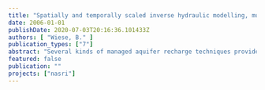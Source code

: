 ```yaml
---
title: "Spatially and temporally scaled inverse hydraulic modelling, multi tracer transport modelling and interaction with geochemical processes at a highly transient bank filtration site"
date: 2006-01-01
publishDate: 2020-07-03T20:16:36.101433Z
authors: [ "Wiese, B." ]
publication_types: ["7"]
abstract: "Several kinds of managed aquifer recharge techniques provide very good purification of surface water since more than 100 years. In order to maintain a reliable supply of clean water, they are becoming increasingly popular all over the world. These methods require low technical effort. At Aquifer Storage and Recovery and ponded infiltration the recharged amounts are technically controlled. The infiltration water has to be pumped and often pretreated. At bank filtration this is dispensable, the approach, of using existing surface water bodies is even more consequent. Exemplarily, at a test site at Lake Tegel, Berlin, Germany, the hydraulic processes are modelled. By means of 3D long term regional and transient hydraulic modelling it was detected that the existing approaches for determining the leakance induce large errors in the water balance and describe the infiltration zone insufficiently. The leakance could be identified to be triggered by the groundwater table, causing air exchange and intrusion of atmospheric oxygen, which reduces clogging by altered redox conditions by at least one order of magnitude. This causes that changes of the groundwater table are mitigated much more than previously assumed. Taking these findings into account, a transient water balance is determined and bank filtration ratios are quantified. A new inverse modelling concept has been developed and applied to a 3D short term local and transient hydraulic model. It comprises spatially distributed pilot points and overparameterisation constrained by regularisation and calibration to head differences. Significance of the results is demonstrated by cross validation. With this approach the spatial distribution of an aquitard have been identified with high precision. The highly transient and heterogeneous flow conditions are specified and a new viewpoint on the geologic formation of Lake Tegel is obtained. The good fit of modelled and observed breakthrough curves of 18O, chloride and temperature by just using transferred parameters obtained with the previous hydraulic methods, show the very good model performance and predictive capabilities. The intrusion of atmospheric oxygen into the unsaturated zone is identified to be the principal redox determining factor during infiltration. Previously inconsistent and also local geochemical conditions are identified to be determined by interaction of infiltration processes with the spatial extent of the aquitard. A theory for chemical clogging of abstraction wells is developed, identifying the strong vertical redox zoning as principal factor of influence."
featured: false
publication: ""
projects: ["nasri"]
---
```


